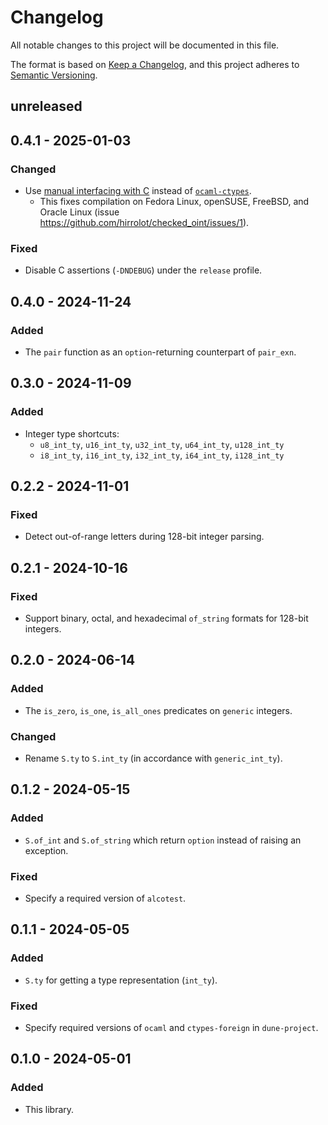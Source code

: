 # Changelog
All notable changes to this project will be documented in this file.

The format is based on [Keep a Changelog](https://keepachangelog.com/en/1.0.0/),
and this project adheres to [Semantic Versioning](https://semver.org/spec/v2.0.0.html).

## unreleased

## 0.4.1 - 2025-01-03

### Changed

 - Use [manual interfacing with C] instead of [`ocaml-ctypes`].
   - This fixes compilation on Fedora Linux, openSUSE, FreeBSD, and Oracle Linux (issue https://github.com/hirrolot/checked_oint/issues/1).

[manual interfacing with C]: https://ocaml.org/manual/latest/intfc.html
[`ocaml-ctypes`]: https://github.com/yallop/ocaml-ctypes

### Fixed

 - Disable C assertions (`-DNDEBUG`) under the `release` profile.

## 0.4.0 - 2024-11-24

### Added

 - The `pair` function as an `option`-returning counterpart of `pair_exn`.

## 0.3.0 - 2024-11-09

### Added

 - Integer type shortcuts:
   - `u8_int_ty`, `u16_int_ty`, `u32_int_ty`, `u64_int_ty`, `u128_int_ty`
   - `i8_int_ty`, `i16_int_ty`, `i32_int_ty`, `i64_int_ty`, `i128_int_ty`

## 0.2.2 - 2024-11-01

### Fixed

 - Detect out-of-range letters during 128-bit integer parsing.

## 0.2.1 - 2024-10-16

### Fixed

 - Support binary, octal, and hexadecimal `of_string` formats for 128-bit integers.

## 0.2.0 - 2024-06-14

### Added

 - The `is_zero`, `is_one`, `is_all_ones` predicates on `generic` integers.

### Changed

 - Rename `S.ty` to `S.int_ty` (in accordance with `generic_int_ty`).

## 0.1.2 - 2024-05-15

### Added

 - `S.of_int` and `S.of_string` which return `option` instead of raising an exception.

### Fixed

 - Specify a required version of `alcotest`.

## 0.1.1 - 2024-05-05

### Added

 - `S.ty` for getting a type representation (`int_ty`).

### Fixed

 - Specify required versions of `ocaml` and `ctypes-foreign` in `dune-project`.

## 0.1.0 - 2024-05-01

### Added

 - This library.
